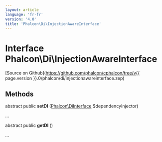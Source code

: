 ```yaml
---
layout: article
language: 'fr-fr'
version: '4.0'
title: 'Phalcon\Di\InjectionAwareInterface'
---
```

# Interface **Phalcon\Di\InjectionAwareInterface**

[Source on Github](https://github.com/phalcon/cphalcon/tree/v{{ page.version }}.0/phalcon/di/injectionawareinterface.zep)

## Methods

abstract public **setDI** ([Phalcon\DiInterface](Phalcon_DiInterface) $dependencyInjector)

...

abstract public **getDI** ()

...